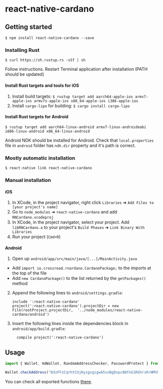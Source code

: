 
# react-native-cardano

## Getting started

`$ npm install react-native-cardano --save`

### Installing Rust

`$ curl https://sh.rustup.rs -sSf | sh`

Follow instructions. Restart Terminal application after installation (PATH should be updated)

#### Install Rust targets and tools for iOS

1. Install build targets: `$ rustup target add aarch64-apple-ios armv7-apple-ios armv7s-apple-ios x86_64-apple-ios i386-apple-ios`
2. Install `cargo-lipo` for building: `$ cargo install cargo-lipo`

#### Install Rust targets for Android

`$ rustup target add aarch64-linux-android armv7-linux-androideabi i686-linux-android x86_64-linux-android`

Android NDK should be installed for Android. Check that `local.properties` file in `android` folder has `ndk.dir` property and it's path is correct.

### Mostly automatic installation

`$ react-native link react-native-cardano`

### Manual installation

#### iOS

1. In XCode, in the project navigator, right click `Libraries` ➜ `Add Files to [your project's name]`
2. Go to `node_modules` ➜ `react-native-cardano` and add `RNCardano.xcodeproj`
3. In XCode, in the project navigator, select your project. Add `libRNCardano.a` to your project's `Build Phases` ➜ `Link Binary With Libraries`
4. Run your project (`Cmd+R`)

#### Android

1. Open up `android/app/src/main/java/[...]/MainActivity.java`
  - Add `import io.crossroad.rnardano.CardanoPackage;` to the imports at the top of the file
  - Add `new CardanoPackage()` to the list returned by the `getPackages()` method
2. Append the following lines to `android/settings.gradle`:
  	```
  	include ':react-native-cardano'
  	project(':react-native-cardano').projectDir = new File(rootProject.projectDir, 	'../node_modules/react-native-cardano/android')
  	```
3. Insert the following lines inside the dependencies block in `android/app/build.gradle`:
  	```
      compile project(':react-native-cardano')
  	```


## Usage
```javascript
import { Wallet, HdWallet, RandomAddressChecker, PasswordProtect } from 'react-native-cardano';

Wallet.checkAddress("DdzFFzCqrhtCUjHyzgvgigwA5soBgDxpc8WfnG1RGhrsRrWMV8uKdpgVfCXGgNuXhdN4qxPMvRUtbUnWhPzxSdxJrWzPqACZeh6scCH5").then(isValid => console.log(isValid)); // Should print "true"
```

You can check all exported functions [there](index.d.ts).
